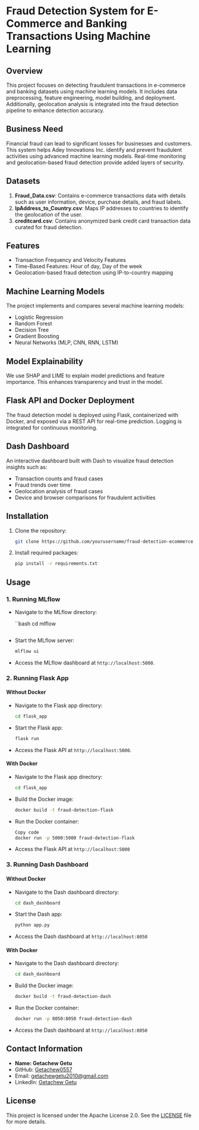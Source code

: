 # Fraud Detection System for E-Commerce and Banking Transactions Using Machine Learning

## Overview

This project focuses on detecting fraudulent transactions in e-commerce and banking datasets using machine learning models. It includes data preprocessing, feature engineering, model building, and deployment. Additionally, geolocation analysis is integrated into the fraud detection pipeline to enhance detection accuracy.

## Business Need

Financial fraud can lead to significant losses for businesses and customers. This system helps Adey Innovations Inc. identify and prevent fraudulent activities using advanced machine learning models. Real-time monitoring and geolocation-based fraud detection provide added layers of security.

## Datasets

1. **Fraud_Data.csv**: Contains e-commerce transactions data with details such as user information, device, purchase details, and fraud labels.
2. **IpAddress_to_Country.csv**: Maps IP addresses to countries to identify the geolocation of the user.
3. **creditcard.csv**: Contains anonymized bank credit card transaction data curated for fraud detection.

## Features

- Transaction Frequency and Velocity Features
- Time-Based Features: Hour of day, Day of the week
- Geolocation-based fraud detection using IP-to-country mapping

## Machine Learning Models

The project implements and compares several machine learning models:
- Logistic Regression
- Random Forest
- Decision Tree
- Gradient Boosting
- Neural Networks (MLP, CNN, RNN, LSTM)

## Model Explainability

We use SHAP and LIME to explain model predictions and feature importance. This enhances transparency and trust in the model.

## Flask API and Docker Deployment

The fraud detection model is deployed using Flask, containerized with Docker, and exposed via a REST API for real-time prediction. Logging is integrated for continuous monitoring.

## Dash Dashboard

An interactive dashboard built with Dash to visualize fraud detection insights such as:
- Transaction counts and fraud cases
- Fraud trends over time
- Geolocation analysis of fraud cases
- Device and browser comparisons for fraudulent activities

## Installation

1. Clone the repository:
   ```bash
   git clone https://github.com/yourusername/fraud-detection-ecommerce-banking.git

2. Install required packages:
   ```bash
   pip install -r requirements.txt
   ```
## Usage
### 1. Running MLflow
   - Navigate to the MLflow directory:

      ``bash
      cd mlflow
      ```
   - Start the MLflow server:

      ```bash
      mlflow ui
      ```
   - Access the MLflow dashboard at `http://localhost:5000`.

### 2. Running Flask App
   #### Without Docker
   - Navigate to the Flask app directory:

      ```bash
      cd flask_app
      ```
   - Start the Flask app:

      ```bash
      flask run
      ```
   - Access the Flask API at `http://localhost:5000`.

   #### With Docker
   - Navigate to the Flask app directory:

      ```bash
      cd flask_app
      ```
   - Build the Docker image:

      ```bash
      docker build -t fraud-detection-flask
      ``` 
   - Run the Docker container:

      ```bash
      Copy code
      docker run -p 5000:5000 fraud-detection-flask
      ```
   - Access the Flask API at `http://localhost:5000`

### 3. Running Dash Dashboard
#### Without Docker
- Navigate to the Dash dashboard directory:

   ```bash
   cd dash_dashboard
   ```
- Start the Dash app:

   ```bash
   python app.py
   ```
- Access the Dash dashboard at `http://localhost:8050`

#### With Docker
- Navigate to the Dash dashboard directory:

   ```bash
   cd dash_dashboard
   ```
- Build the Docker image:

   ```bash
   docker build -t fraud-detection-dash 
   ```
- Run the Docker container:

   ```bash
   docker run -p 8050:8050 fraud-detection-dash
   ```
- Access the Dash dashboard at `http://localhost:8050`

## Contact Information

- **Name: Getachew Getu**
- GitHub: [Getachew0557](https://github.com/Getachew0557)
- Email: [getachewgetu2010@gmail.com](mailto:getachewgetu2010@gmail.com)
- LinkedIn: [Getachew Getu](https://www.linkedin.com/in/getachew-getu-9534041a4)

## License

This project is licensed under the Apache License 2.0. See the [LICENSE](LICENSE) file for more details.
